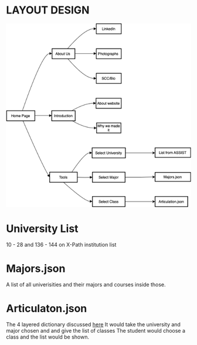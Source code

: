 # LAYOUT DESIGN
![IMAGE](/Extra_README/assistpro.drawio.png)
# University List
10 - 28 and 136 - 144 on X-Path institution list
# Majors.json
A list of all univerisities and their majors and courses inside those.
# Articulaton.json
The 4 layered dictionary discussed [here](/Extra_README/README_DB.md)
It would take the university and major chosen and and give the list of classes
The student would choose a class and the list would be shown.
